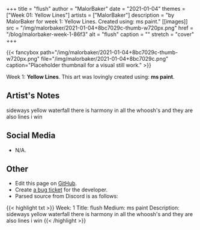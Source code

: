 +++
title =       "flush"
author =      "MalorBaker"
date =        "2021-01-04"
themes =      ["Week 01: Yellow Lines"]
artists =     ["MalorBaker"]
description = "by MalorBaker for week 1: Yellow Lines. Created using: ms paint."
[[images]]
      src = "/img/malorbaker/2021-01-04+8bc7029c-thumb-w720px.png"
      href = "/blog/malorbaker-week-1-86f3"
      alt = "flush"
      caption = ""
      stretch = "cover"
+++

{{< fancybox path="/img/malorbaker/2021-01-04+8bc7029c-thumb-w720px.png" file="/img/malorbaker/2021-01-04+8bc7029c.png" caption="Placeholder thumbnail for a visual still work." >}}


Week 1: **Yellow Lines**. This art was lovingly created using: **ms paint**.

## Artist's Notes

sideways yellow waterfall there is harmony in all the whoosh's and they are also lines i win

## Social Media

- N/A.

## Other

- Edit this page on [GitHub](https://github.com/teaminkling/web-refresh/edit/main/content/blog/malorbaker-week-1-86f3.md).
- Create [a bug ticket](https://github.com/teaminkling/web-refresh/issues/new?assignees=&labels=bug&template=problem-report.md&title=) for the developer.
- Parsed source from Discord is as follows:

{{< highlight txt >}}
Week: 1
Title: flush
Medium: ms paint
Description: sideways yellow waterfall there is harmony in all the whoosh's and they are also lines i win
{{< /highlight >}}